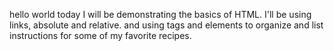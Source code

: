 hello world today I will be demonstrating the basics of HTML. I'll be using links, absolute and relative. and using tags and elements to organize and list instructions for some of my favorite recipes.
